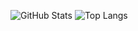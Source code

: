 ![GitHub Stats](https://github-readme-stats.vercel.app/api?username=autimio&theme=transparent&bg_color=000&border_color=30A3DC&show_icons=true&icon_color=30A3DC&title_color=E94D5F&text_color=FFF)
![Top Langs](https://github-readme-stats-git-masterrstaa-rickstaa.vercel.app/api/top-langs/?username=autimio&layout=compact&bg_color=000&border_color=30A3DC&title_color=E94D5F&text_color=FFF)
